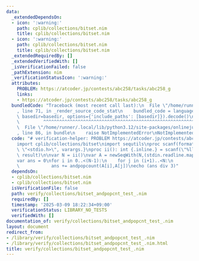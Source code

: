 ```yaml
---
data:
  _extendedDependsOn:
  - icon: ':warning:'
    path: cplib/collections/bitset.nim
    title: cplib/collections/bitset.nim
  - icon: ':warning:'
    path: cplib/collections/bitset.nim
    title: cplib/collections/bitset.nim
  _extendedRequiredBy: []
  _extendedVerifiedWith: []
  _isVerificationFailed: false
  _pathExtension: nim
  _verificationStatusIcon: ':warning:'
  attributes:
    PROBLEM: https://atcoder.jp/contests/abc258/tasks/abc258_g
    links:
    - https://atcoder.jp/contests/abc258/tasks/abc258_g
  bundledCode: "Traceback (most recent call last):\n  File \"/home/runner/.local/lib/python3.12/site-packages/onlinejudge_verify/documentation/build.py\"\
    , line 71, in _render_source_code_stat\n    bundled_code = language.bundle(stat.path,\
    \ basedir=basedir, options={'include_paths': [basedir]}).decode()\n          \
    \         ^^^^^^^^^^^^^^^^^^^^^^^^^^^^^^^^^^^^^^^^^^^^^^^^^^^^^^^^^^^^^^^^^^^^^^^^^^^^^^^^^\n\
    \  File \"/home/runner/.local/lib/python3.12/site-packages/onlinejudge_verify/languages/nim.py\"\
    , line 86, in bundle\n    raise NotImplementedError\nNotImplementedError\n"
  code: "# verification-helper: PROBLEM https://atcoder.jp/contests/abc258/tasks/abc258_g\n\
    import cplib/collections/bitset\nimport sequtils\nproc scanf(formatstr: cstring){.header:\
    \ \"<stdio.h>\", varargs.}\nproc ii(): int {.inline.} = scanf(\"%lld\\n\", addr\
    \ result)\n\nvar N = ii()\nvar A = newSeqWith(N,(stdin.readline.mapit(it == '1')).initBitSet())\n\
    var ans = 0\nfor i in 0..<(N-1):\n    for j in (i+1)..<N:\n        if A[i][j]:\n\
    \            ans += andpopcount(A[i],A[j])\necho (ans div 3)"
  dependsOn:
  - cplib/collections/bitset.nim
  - cplib/collections/bitset.nim
  isVerificationFile: false
  path: verify/collections/bitset_andpopcnt_test_.nim
  requiredBy: []
  timestamp: '2025-03-09 18:22:34+09:00'
  verificationStatus: LIBRARY_NO_TESTS
  verifiedWith: []
documentation_of: verify/collections/bitset_andpopcnt_test_.nim
layout: document
redirect_from:
- /library/verify/collections/bitset_andpopcnt_test_.nim
- /library/verify/collections/bitset_andpopcnt_test_.nim.html
title: verify/collections/bitset_andpopcnt_test_.nim
---
```

